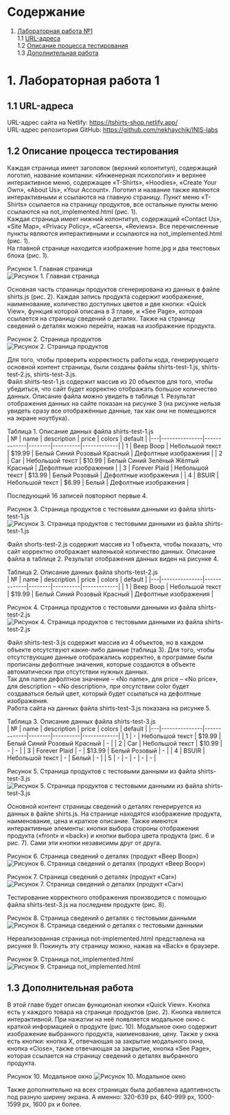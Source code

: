 # Содержание  
1. [Лабораторная работа №1](#1-Лабораторная-работа-1)  
1.1 [URL-адреса](#11-URL-адреса)  
1.2 [Описание процесса тестирования](#12-Описание-процесса-тестирования)  
1.3 [Дополнительная работа](#13-Дополнительная-работа)  

# 1. Лабораторная работа 1  
  
## 1.1 URL-адреса  
  
URL-адрес сайта на Netlify: https://tshirts-shop.netlify.app/  
URL-адрес репозитория GitHub: https://github.com/nekhaychik/INIS-labs  
  
## 1.2 Описание процесса тестирования  
  
Каждая страница имеет заголовок (верхний колонтитул), содержащий логотип, название компании: «Инженерная психология» и верхнее интерактивное меню, содержащее «T-Shirts», «Hoodies», «Create Your Own», «About Us», «Your Account». Логотип и название также являются интерактивными и ссылаются на главную страницу. Пункт меню «T-Shirts» ссылается на страницу продуктов, все остальные пункты меню ссылаются на not_implemented.html (рис. 1).  
Каждая страница имеет нижний колонтитул, содержащий «Contact Us», «Site Map», «Privacy Policy», «Careers», «Reviews». Все перечисленные пункты являются интерактивными и ссылаются на not_implemented.html (рис. 1).  
На главной странице находится изображение home.jpg и два текстовых блока (рис. 1).  
  
Рисунок 1. Главная страница  
![Рисунок 1. Главная страница](https://i.imgur.com/ZH6fEJQ.jpg)  


Основная часть страницы продуктов сгенерирована из данных в файле shirts.js (рис. 2). Каждая запись продукта содержит изображение, наименование, количество доступных цветов и две кнопки: «Quick View», функция которой описана в 3 главе, и «See Page», которая ссылается на страницу сведений о деталях. Также на страницу сведений о деталях можно перейти, нажав на изображение продукта.  
  
Рисунок 2. Страница продуктов  
![Рисунок 2. Страница продуктов](https://i.imgur.com/xN1UPTQ.jpg)  
  
Для того, чтобы проверить корректность работы кода, генерирующего основной контент страницы, были созданы файлы shirts-test-1.js, shirts-test-2.js, shirts-test-3.js.  
Файл shirts-test-1.js содержит массив из 20 объектов для того, чтобы убедиться, что сайт будет корректно отображать большое количество данных. Описание файла можно увидеть в таблице 1. Результат отображения данных на сайте показан на рисунке 3 (на рисунке нельзя увидеть сразу все отображённые данные, так как они не помещаются на экране ноутбука).  
  
Таблица 1. Описание данных файла shirts-test-1.js  
| № | name | description | price | colors | default |
|---|---------------|-------------|--------|----------|-------------|
| 1 | Beep Boop | Небольшой текст | $19.99 | Белый Синий Розовый Красный | Дефолтные изображения |
| 2 | Car | Небольшой текст | $10.99 | Белый Синий Зелёный Жёлтый Красный | Дефолтные изображения |
| 3 | Forever Plaid | Небольшой текст | $13.99 | Белый Розовый | Дефолтные изображения |
| 4 | BSUIR | Небольшой текст | $6.99 | Белый | Дефолтные изображения |  
  
Последующий 16 записей повторяют первые 4.  
  
Рисунок 3. Страница продуктов с тестовыми данными из файла shirts-test-1.js  
![Рисунок 3. Страница продуктов с тестовыми данными из файла shirts-test-1.js](https://i.imgur.com/xMDS3TZ.jpg)  
  
Файл shorts-test-2.js содержит массив из 1 объекта, чтобы показать, что сайт корректно отображает маленькой количество данных. Описание файла в таблице 2. Результат отображения данных виден на рисунке 4.  
  
Таблица 2. Описание данных файла shorts-test-2.js  
| № | name | description | price | colors | default |
|---|---------------|-------------|--------|----------|-------------|
| 1 | Beep Boop | Небольшой текст | $19.99 | Белый Синий Розовый Красный | Дефолтные изображения |  
  
Рисунок 4. Страница продуктов с тестовыми данными из файла shirts-test-2.js  
![Рисунок 4. Страница продуктов с тестовыми данными из файла shirts-test-2.js](https://i.imgur.com/uqBf5RO.jpg)  
  
Файл shirts-test-3.js содержит массив из 4 объектов, но в каждом объекте отсутствуют какие-либо данные (таблица 3). Для того, чтобы отсутствующие данные отображались корректно, в программе были прописаны дефолтные значения, которые создаются в объекте автоматически при отсутствии нужных данных.  
Так для name дефолтное значение – «No name», для price – «No price», для description – «No description», при отсутствии color будет создаваться белый цвет, который будет ссылаться на дефолтные изображения.  
Работа сайта на данных файла shirts-test-3.js показана на рисунке 5.  
  
Таблица 3. Описание данных файла shirts-test-3.js  
| № | name | description | price | colors | default |
|---|---------------|-------------|--------|----------|-------------|
| 1 | - | Небольшой текст | $19.99 | Белый Синий Розовый Красный | - |
| 2 | Car | Небольшой текст | $10.99 | - | - |
| 3 | Forever Plaid | - | $13.99 | Белый Розовый | - |
| 4 | BSUIR | Небольшой текст | - | Белый | - |
| 5 | - | - | - | - | - |  
  
Рисунок 5. Страница продуктов с тестовыми данными из файла shirts-test-3.js  
![Рисунок 5. Страница продуктов с тестовыми данными из файла shirts-test-3.js](https://i.imgur.com/F1bt1UZ.jpg)  
  
Основной контент страницы сведений о деталях генерируется из данных в файле shirts.js. На странице находятся изображение продукта, наименование, цена и краткое описание. Также имеются интерактивные элементы: кнопки выбора стороны отображения продукта («front» и «back») и кнопки выбора цвета продукта (рис. 6 и рис. 7). Сами эти кнопки независимы друг от друга.  
  
Рисунок 6. Страница сведений о деталях (продукт «Beep Boop»)  
![Рисунок 6. Страница сведений о деталях (продукт «Beep Boop»)](https://i.imgur.com/ytHVrU0.jpg)  
  
Рисунок 7. Страница сведений о деталях (продукт «Car»)  
![Рисунок 7. Страница сведений о деталях (продукт «Car»)](https://i.imgur.com/KmGFZ8m.jpg)  
  
Тестирование корректного отображения производится с помощью файла shirts-test-3.js на последнем продукте (рис. 8).  
  
Рисунок 8. Страница сведений о деталях с тестовыми данными  
![Рисунок 8. Страница сведений о деталях с тестовыми данными](https://i.imgur.com/7fiVAQk.jpg)  
  
Нереализованная страница not-implemented.html представлена на рисунке 9. Покинуть эту страницу можно, нажав на «Back» в браузере.  
  
Рисунок 9. Страница not_implemented.html  
![Рисунок 9. Страница not_implemented.html](https://i.imgur.com/9fVlTet.jpg)  
  
## 1.3 Дополнительная работа  
  
В этой главе будет описан функционал кнопки «Quick View». Кнопка есть у каждого товара на странице продуктов (рис. 2). Кнопка является интерактивной. При нажатии на неё появляется модальное окно с краткой информацией о продукте (рис. 10). Модальное окно содержит изображение выбранного продукта, наименование, цену. Также у окна есть кнопки: кнопка X, отвечающая за закрытие модального окна, кнопка «Close», также отвечающая за закрытие, кнопка «See Page», которая ссылается на страницу сведений о деталях выбранного продукта.  
  
Рисунок 10. Модальное окно
![Рисунок 10. Модальное окно](https://i.imgur.com/daAIh0p.jpg)  
  
Также дополнительно на всех страницах была добавлена адаптивность под разную ширину экрана. А именно: 320-639 px, 640-999 px, 1000-1599 px, 1600 px и более.  
